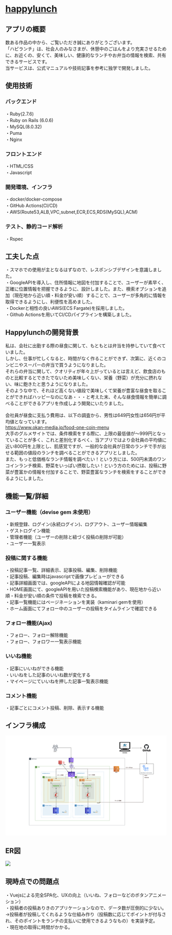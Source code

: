 # <a href="https://haplunch.com//">happylunch</a>

## アプリの概要
数ある作品の中から、ご覧いただき誠にありがとうございます。<br>
「ハピランチ」は、社会人のみなさまが、休憩中のごはんをより充実させるために、お近くの、安くて、美味しい、健康的なランチやお弁当の情報を検索、共有できるサービスです。<br>
当サービスは、公式マニュアルや技術記事を参考に独学で開発しました。<br>
## 使用技術
### バックエンド
・Ruby(2.7.6)<br>
・Ruby on Rails (6.0.6)<br>
・MySQL(8.0.32)<br>
・Puma<br>
・Nginx<br>
### フロントエンド
・HTML/CSS<br>
・Javascript<br>
### 開発環境、インフラ
・docker/docker-compose<br>
・GitHub Actions(CI/CD)<br>
・AWS(Route53,ALB,VPC,subnet,ECR,ECS,RDS(MySQL),ACM)<br>
### テスト、静的コード解析
・Rspec<br>
## 工夫した点
・スマホでの使用が主となるはずなので、レスポンシブデザインを意識しました。<br>
・GoogleAPIを導入し、住所情報に地図を付加することで、ユーザーが素早く、正確に位置情報を把握できるように、設計しました。また、検索オプションを追加（現在地から近い順・料金が安い順）することで、ユーザーが多角的に情報を取得できるようにし、利便性を高めました。<br>
・Dockerと相性の良いAWS(ECS Fargate)を採用しました。<br>
・Github Actionsを用いてCI/CDパイプラインを構築しました。<br>
## Happylunchの開発背景
私は、会社に出勤する際の昼食に関して、もともとは弁当を持参していて食べていました。<br>
しかし、仕事が忙しくなると、時間がなく作ることができず、次第に、近くのコンビニやスーパーの弁当で買うようになりました。<br>
それらの弁当に関して、クオリティが年々上がっているとは言えど、飲食店のものと比較するとできたでないため美味しくない、栄養（野菜）が充分に摂れない、味に飽きたと思うようになりました。<br>
そのような中で、それほど高くない値段で美味しくて栄養が豊富な昼食を取ることができればハッピーなのになあ・・・と考えた末、そんな昼食情報を簡単に調べることができるアプリを作成しよう開発にいたりました。<br>
<br>
会社員が昼食に支払う費用は、以下の調査から、男性は649円女性は656円が平均値となっています。<br>
https://www.okan-media.jp/food-one-coin-menu<br>
大手のグルメサイトでは、条件検索をする際に、上限の最低値が〜999円となっていることが多く、これと差別化するべく、当アプリではより会社員の平均値に近い800円を上限とし、肌感覚ですが、一般的な会社員が日常のランチで手が出せる範囲の値段のランチを調べることができるアプリとしました。<br>
また、もっと低価格なランチ情報を調べたい！という方には、500円未満のワンコインランチ検索、野菜をいっぱい摂取したい！という方のためには、投稿に野菜が豊富かの情報を付加することで、野菜豊富なランチを検索をすることができるようにしました。<br>
## 機能一覧/詳細
### ユーザー機能（devise gem 未使用）
・新規登録、ログイン(永続ログイン)、ログアウト、ユーザー情報編集<br>
・ゲストログイン機能<br>
・管理者機能（ユーザーの削除と紐づく投稿の削除が可能）<br>
・ユーザー一覧表示<br>
### 投稿に関する機能
・投稿記事一覧、詳細表示、記事投稿、編集、削除機能<br>
・記事投稿、編集時はjavascriptで画像プレビューができる<br>
・記事詳細画面では、googleAPIによる地図情報確認が可能<br>
・HOME画面にて、googleAPIを用いた投稿検索機能があり、現在地から近い順・料金が安い順の条件で投稿を検索できる。<br>
・記事一覧機能にはページネーションを実装（kaminari gemを使用）<br>
・ホーム画面にてフォロー中のユーザーの投稿をタイムラインで確認できる<br>
### フォロー機能(Ajax)
・フォロー、フォロー解除機能<br>
・フォロー、フォロワー一覧表示機能
### いいね機能
・記事にいいねができる機能<br>
・いいねをした記事のいいね数が変化する<br>
・マイページにていいねを押した記事一覧表示機能
### コメント機能
・記事ごとにコメント投稿、削除、表示する機能
## インフラ構成
<img src= '/README_images/インフラ構成図.png' >

## ER図
<img src= '/README_images/ER図.png' >

## 現時点での問題点
・Vuejsによる完全SPA化、UXの向上（いいね、フォローなどのボタンアニメーション）<br>
・投稿者の投稿ありきのアプリケーションなので、データ数が圧倒的に少ない。<br>
→投稿者が投稿してくれるような仕組み作り（投稿数に応じてポイントが付与され、そのポイントをランチの支払いに使用できるようなもの）を実装予定。<br>
・現在地の取得に時間がかかる。<br>